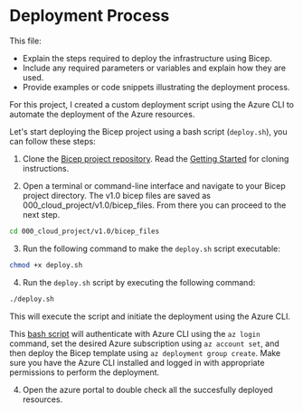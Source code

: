 # Deployment Process

This file:

- Explain the steps required to deploy the infrastructure using Bicep.
- Include any required parameters or variables and explain how they are used.
- Provide examples or code snippets illustrating the deployment process.

For this project, I created a custom deployment script using the Azure CLI to automate the deployment of the Azure resources.

Let's start deploying the Bicep project using a bash script (`deploy.sh`), you can follow these steps:

1. Clone the [Bicep project repository](https://github.com/techgrounds/techgrounds-anj-dtmr). Read the [Getting Started](https://github.com/techgrounds/techgrounds-anj-dtmr/blob/main/000_cloud_project/v1.0/Documentation/02_getting_started.md) for cloning instructions.
   
2. Open a terminal or command-line interface and navigate to your Bicep project directory. The v1.0 bicep files are saved as 000_cloud_project/v1.0/bicep_files. From there you can proceed to the next step.

```bash
cd 000_cloud_project/v1.0/bicep_files
```

3. Run the following command to make the `deploy.sh` script executable:

```bash
chmod +x deploy.sh
```

4. Run the `deploy.sh` script by executing the following command:

```bash
./deploy.sh
```

This will execute the script and initiate the deployment using the Azure CLI.

This [bash script](https://github.com/techgrounds/techgrounds-anj-dtmr/blob/main/000_cloud_project/v1.0/bicep_files/deploy.sh) will authenticate with Azure CLI using the `az login` command, set the desired Azure subscription using `az account set`, and then deploy the Bicep template using `az deployment group create`. Make sure you have the Azure CLI installed and logged in with appropriate permissions to perform the deployment.

4. Open the azure portal to double check all the succesfully deployed resources.
